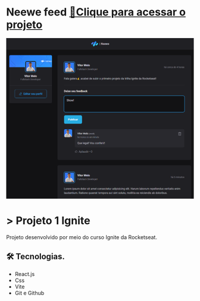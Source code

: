 # Neewe feed [🔗Clique para acessar o projeto](https://main--neewe-feed.netlify.app/)

![preview](./preview.png)

# > Projeto 1 Ignite

Projeto desenvolvido por meio do curso Ignite da Rocketseat.

## 🛠️ Tecnologias.

- React.js
- Css
- Vite  
- Git e Github